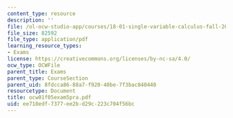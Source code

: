 ```yaml
---
content_type: resource
description: ''
file: /ol-ocw-studio-app/courses/18-01-single-variable-calculus-fall-2005/ee718edf7377ee2bd29c223c704f56bc_ocw01f05exam5pra.pdf
file_size: 82592
file_type: application/pdf
learning_resource_types:
- Exams
license: https://creativecommons.org/licenses/by-nc-sa/4.0/
ocw_type: OCWFile
parent_title: Exams
parent_type: CourseSection
parent_uid: 8fdcca86-88a7-f920-40be-7f3bac840440
resourcetype: Document
title: ocw01f05exam5pra.pdf
uid: ee718edf-7377-ee2b-d29c-223c704f56bc
---
```

